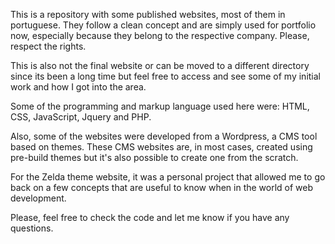 This is a repository with some published websites, most of them in portuguese. They follow a clean concept and are simply used for portfolio now,
especially because they belong to the respective company. Please, respect the rights. 

This is also not the final website or can be moved to a different directory since its been a long time but feel free to access and see some of my initial work and how I got into the area.

Some of the programming and markup language used here were: HTML, CSS, JavaScript, Jquery and PHP. 

Also, some of the websites were developed from a Wordpress, a CMS tool based on themes. These CMS websites are, in most cases, created using pre-build themes but it's also possible
to create one from the scratch.

For the Zelda theme website, it was a personal project that allowed me to go back on a few concepts that are useful to know when in the world of web development. 

Please, feel free to check the code and let me know if you have any questions.
